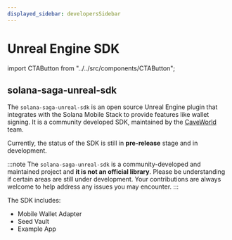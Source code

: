 ```yaml
---
displayed_sidebar: developersSidebar
---
```


# Unreal Engine SDK

import CTAButton from "../../src/components/CTAButton";

## solana-saga-unreal-sdk

The `solana-saga-unreal-sdk` is an open source Unreal Engine plugin that integrates with the Solana Mobile Stack to provide features like wallet signing.
It is a community developed SDK, maintained by the [CaveWorld](https://www.caveworld.com/) team.

Currently, the status of the SDK is still in **pre-release** stage and in development.

<CTAButton label="View on GitHub" to="https://github.com/CryptoCavemen/solana-saga-unreal-sdk" />

:::note
The `solana-saga-unreal-sdk` is a community-developed and maintained project and **it is not an official library**.
Please be understanding if certain areas are still under development. Your
contributions are always welcome to help address any issues you may encounter.
:::

The SDK includes:

- Mobile Wallet Adapter
- Seed Vault
- Example App
